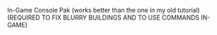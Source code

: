 In-Game Console Pak (works better than the one in my old tutorial) (REQUIRED TO FIX BLURRY BUILDINGS AND TO USE COMMANDS IN-GAME)